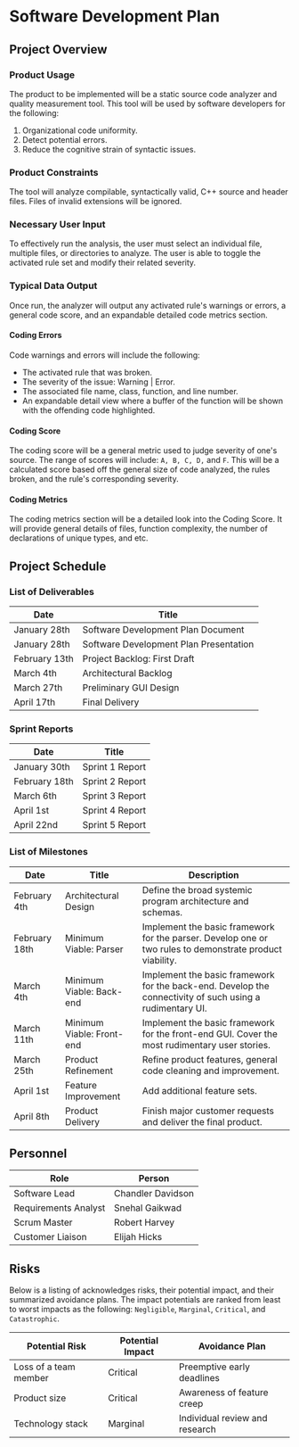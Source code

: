 # Software Development Plan

## Project Overview
### Product Usage
The product to be implemented will be a static source code analyzer and quality measurement tool. This tool will be used by software developers for the following:

1. Organizational code uniformity.
2. Detect potential errors.
3. Reduce the cognitive strain of syntactic issues.

### Product Constraints
The tool will analyze compilable, syntactically valid, C++ source and header files. Files of invalid extensions will be ignored.

### Necessary User Input
To effectively run the analysis, the user must select an individual file, multiple files, or directories to analyze. The user is able to toggle the activated rule set and modify their related severity. 

### Typical Data Output
Once run, the analyzer will output any activated rule's warnings or errors, a general code score, and an expandable detailed code metrics section.

#### Coding Errors
Code warnings and errors will include the following:
- The activated rule that was broken.
- The severity of the issue: Warning | Error.
- The associated file name, class, function, and line number.
- An expandable detail view where a buffer of the function will be shown with the offending code highlighted.

#### Coding Score
The coding score will be a general metric used to judge severity of one's source. The range of scores will include: `A, B, C, D,` and `F`. This will be a calculated score based off the general size of code analyzed, the rules broken, and the rule's corresponding severity.

#### Coding Metrics
The coding metrics section will be a detailed look into the Coding Score. It will provide general details of files, function complexity, the number of declarations of unique types, and etc.

## Project Schedule
### List of Deliverables
| Date | Title |
| ---- | ----- |
| January 28th | Software Development Plan Document |
| January 28th | Software Development Plan Presentation |
| February 13th | Project Backlog: First Draft |
| March 4th | Architectural Backlog |
| March 27th | Preliminary GUI Design |
| April 17th | Final Delivery |

### Sprint Reports
| Date | Title |
| ---- | ----- |
| January 30th | Sprint 1 Report |
| February 18th | Sprint 2 Report |
| March 6th | Sprint 3 Report |
| April 1st | Sprint 4 Report |
| April 22nd | Sprint 5 Report |

### List of Milestones
| Date | Title | Description |
| ---- | ----- | ----------- |
| February 4th | Architectural Design | Define the broad systemic program architecture and schemas. |
| February 18th | Minimum Viable: Parser | Implement the basic framework for the parser. Develop one or two rules to demonstrate product viability. |
| March 4th | Minimum Viable: Back-end | Implement the basic framework for the back-end. Develop the connectivity of such using a rudimentary UI. |
| March 11th | Minimum Viable: Front-end | Implement the basic framework for the front-end GUI. Cover the most rudimentary user stories. |
| March 25th | Product Refinement | Refine product features, general code cleaning and improvement. |
| April 1st | Feature Improvement | Add additional feature sets. |
| April 8th | Product Delivery | Finish major customer requests and deliver the final product. |

## Personnel
| Role | Person |
| ---- | ------ |
| Software Lead  | Chandler Davidson |
| Requirements Analyst | Snehal Gaikwad |
| Scrum Master | Robert Harvey |
| Customer Liaison | Elijah Hicks |

## Risks
Below is a listing of acknowledges risks, their potential impact, and their summarized avoidance plans. The impact potentials are ranked from least to worst impacts as the following: `Negligible`, `Marginal`, `Critical`, and `Catastrophic`.

| Potential Risk | Potential Impact | Avoidance Plan |
| -------------- | ---------------- | -------------- |
| Loss of a team member | Critical | Preemptive early deadlines |
| Product size | Critical | Awareness of feature creep |
| Technology stack | Marginal | Individual review and research |